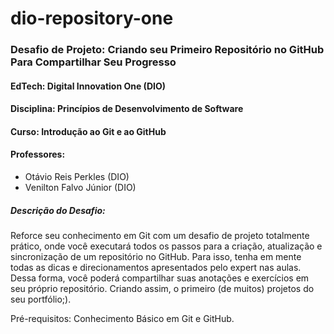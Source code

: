 # dio-repository-one
### Desafio de Projeto: Criando seu Primeiro Repositório no GitHub Para Compartilhar Seu Progresso
#### EdTech: Digital Innovation One (DIO)

#### Disciplina: Princípios de Desenvolvimento de Software

#### Curso: Introdução ao Git e ao GitHub
#### Professores: 
 * Otávio Reis Perkles (DIO)
 * Venilton Falvo Júnior (DIO)


##### Descrição do Desafio:
Reforce seu conhecimento em Git com um desafio de projeto totalmente prático, onde você executará todos os passos para a criação, atualização e sincronização de um repositório no GitHub. Para isso, tenha em mente todas as dicas e direcionamentos apresentados pelo expert nas aulas. Dessa forma, você poderá compartilhar suas anotações e exercícios em seu próprio repositório. Criando assim, o primeiro (de muitos) projetos do seu portfólio;).


Pré-requisitos:
Conhecimento Básico em Git e GitHub.
